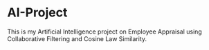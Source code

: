 # AI-Project
This is my Artificial Intelligence project on Employee Appraisal using Collaborative Filtering and Cosine Law Similarity. 
